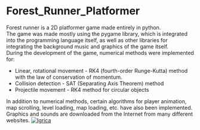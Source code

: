 # Forest_Runner_Platformer

Forest runner is a 2D platformer game made entirely in python.
<br>The game was made mostly using the pygame library, which is integrated into the programming language itself, as well as other libraries for integrating the background music and graphics of the game itself.
<br>During the development of the game, numerical methods were implemented for:

* Linear, rotational movement - RK4 (fourth-order Runge-Kutta) method with the law of conservation of momentum.
* Collision detection - SAT (Separating Axis Theorem) method
* Projectile movement - RK4 method for circular objects

In addition to numerical methods, certain algorithms for player animation, map scrolling, level loading, map loading, etc. have also been implemented.
<br>Graphics and sounds are downloaded from the Internet from many different websites.
<a href="https://ibb.co/7vwkMtS"><img src="https://i.ibb.co/D4xrcf1/Igrica.png" alt="Igrica" border="0"></a>
